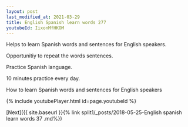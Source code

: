 ```yaml
---
layout: post
last_modified_at: 2021-03-29
title: English Spanish learn words 277 
youtubeId: IixonMfHKOM
---
```

 
 
Helps to learn Spanish words and sentences for English speakers.

Opportunitiy to repeat the words sentences. 

Practice Spanish language. 
 
10 minutes practice every day. 
 
How to learn Spanish words and sentences for English speakers 
 
{% include youtubePlayer.html id=page.youtubeId %}
 
 
[Next]({{ site.baseurl }}{% link  split1/_posts/2018-05-25-English spanish learn words 37 .md%})
 
